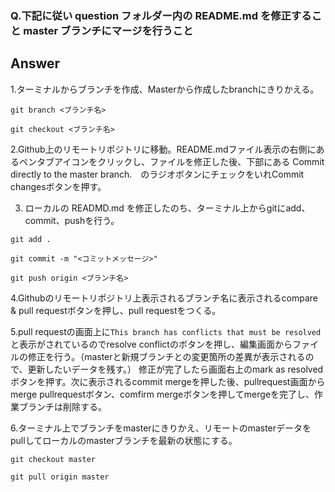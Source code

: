 ### Q.下記に従い question フォルダー内の README.md を修正すること master ブランチにマージを行うこと

## Answer

1.ターミナルからブランチを作成、Masterから作成したbranchにきりかえる。

 `git branch <ブランチ名>`
 
 `git checkout <ブランチ名>`
 
2.Github上のリモートリポジトリに移動。README.mdファイル表示の右側にあるペンタブアイコンをクリックし、ファイルを修正した後、下部にある Commit directly to the master branch.　のラジオボタンにチェックをいれCommit changesボタンを押す。 

3. ローカルの READMD.md を修正したのち、ターミナル上からgitにadd、commit、pushを行う。

  `git add .`
  
  `git commit -m "<コミットメッセージ>"`
  
  `git push origin <ブランチ名>`


4.Githubのリモートリポジトリ上表示されるブランチ名に表示されるcompare & pull requestボタンを押し、pull requestをつくる。


5.pull requestの画面上に`This branch has conflicts that must be resolved`と表示がされているのでresolve conflictのボタンを押し、編集画面からファイルの修正を行う。（masterと新規ブランチとの変更箇所の差異が表示されるので、更新したいデータを残す。）
修正が完了したら画面右上のmark as resolvedボタンを押す。次に表示されるcommit mergeを押した後、pullrequest画面からmerge pullrequestボタン、comfirm mergeボタンを押してmergeを完了し、作業ブランチは削除する。

6.ターミナル上でブランチをmasterにきりかえ、リモートのmasterデータをpullしてローカルのmasterブランチを最新の状態にする。

  `git checkout master`

  `git pull origin master`

